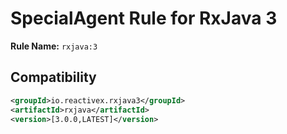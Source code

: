 # SpecialAgent Rule for RxJava 3

**Rule Name:** `rxjava:3`

## Compatibility

```xml
<groupId>io.reactivex.rxjava3</groupId>
<artifactId>rxjava</artifactId>
<version>[3.0.0,LATEST]</version>
```